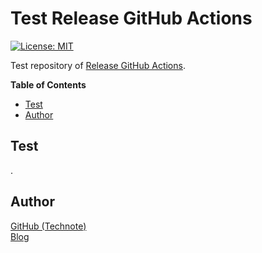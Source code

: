 # Test Release GitHub Actions

[![License: MIT](https://img.shields.io/badge/License-MIT-blue.svg)](https://github.com/technote-space/test-release-github-actions/blob/master/LICENSE)

Test repository of [Release GitHub Actions](https://github.com/technote-space/release-github-actions).

<!-- START doctoc generated TOC please keep comment here to allow auto update -->
<!-- DON'T EDIT THIS SECTION, INSTEAD RE-RUN doctoc TO UPDATE -->
**Table of Contents**

- [Test](#test)
- [Author](#author)

<!-- END doctoc generated TOC please keep comment here to allow auto update -->

## Test
.

## Author
[GitHub (Technote)](https://github.com/technote-space)  
[Blog](https://technote.space)
